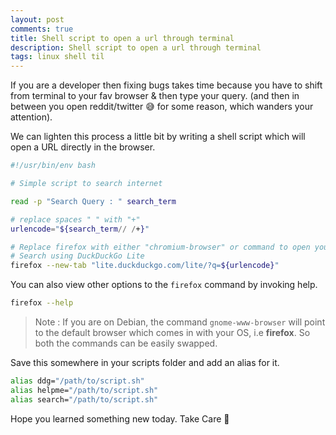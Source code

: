```yaml
---
layout: post
comments: true
title: Shell script to open a url through terminal
description: Shell script to open a url through terminal
tags: linux shell til
---
```


If you are a developer then fixing bugs takes time because you have to shift from terminal to your fav browser & then type your query.
(and then in between you open reddit/twitter 😅 for some reason, which wanders your attention).

We can lighten this process a little bit by writing a shell script which will open a URL directly in the browser.

```bash
#!/usr/bin/env bash

# Simple script to search internet

read -p "Search Query : " search_term

# replace spaces " " with "+"
urlencode="${search_term// /+}"

# Replace firefox with either "chromium-browser" or command to open your fav browser
# Search using DuckDuckGo Lite
firefox --new-tab "lite.duckduckgo.com/lite/?q=${urlencode}"

```
You can also view other options to the `firefox` command by invoking help.

```bash
firefox --help
```

> Note : If you are on Debian, the command `gnome-www-browser` will point to the default browser which comes in with your OS, i.e **firefox**. So both the commands can be easily swapped.

Save this somewhere in your scripts folder and add an alias for it.

```bash
alias ddg="/path/to/script.sh"
alias helpme="/path/to/script.sh"
alias search="/path/to/script.sh"
```

Hope you learned something new today.
Take Care 🤗

